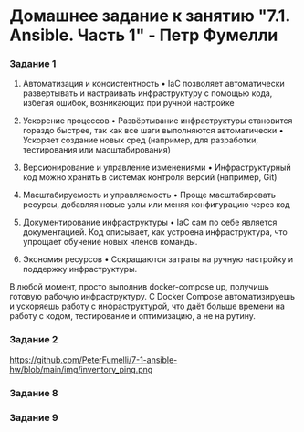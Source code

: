 # Домашнее задание к занятию "7.1. Ansible. Часть 1" - Петр Фумелли

### Задание 1

1. Автоматизация и консистентность
 • IaC позволяет автоматически развертывать и настраивать инфраструктуру с помощью кода, избегая ошибок, возникающих при ручной настройке

2. Ускорение процессов
 • Развёртывание инфраструктуры становится гораздо быстрее, так как все шаги выполняются автоматически
 • Ускоряет создание новых сред (например, для разработки, тестирования или масштабирования)

3. Версионирование и управление изменениями
 • Инфраструктурный код можно хранить в системах контроля версий (например, Git)

4. Масштабируемость и управляемость
 • Проще масштабировать ресурсы, добавляя новые узлы или меняя конфигурацию через код

5. Документирование инфраструктуры
 • IaC сам по себе является документацией. Код описывает, как устроена инфраструктура, что упрощает обучение новых членов команды.

6. Экономия ресурсов
 • Сокращаются затраты на ручную настройку и поддержку инфраструктуры.

В любой момент, просто выполнив docker-compose up, получишь готовую рабочую инфраструктуру.
С Docker Compose автоматизируешь и ускоряешь работу с инфраструктурой, что даёт больше времени на работу с кодом, тестирование и оптимизацию, а не на рутину.

### Задание 2

<https://github.com/PeterFumelli/7-1-ansible-hw/blob/main/img/inventory_ping.png>

### Задание 8



### Задание 9




